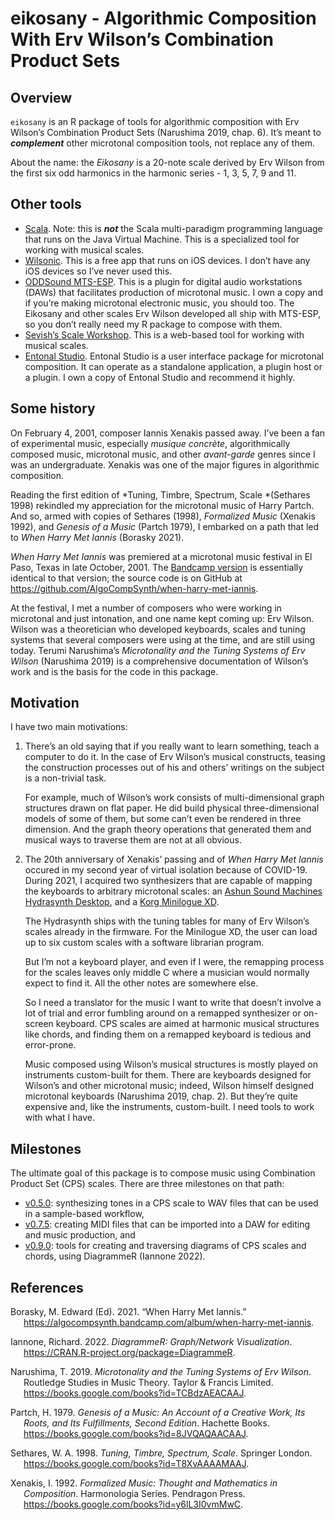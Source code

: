 
# eikosany - Algorithmic Composition With Erv Wilson’s Combination Product Sets

## Overview

`eikosany` is an R package of tools for algorithmic composition with Erv
Wilson’s Combination Product Sets (Narushima 2019, chap. 6). It’s meant
to ***complement*** other microtonal composition tools, not replace any
of them.

About the name: the *Eikosany* is a 20-note scale derived by Erv Wilson
from the first six odd harmonics in the harmonic series - 1, 3, 5, 7, 9
and 11.

## Other tools

- [Scala](https://www.huygens-fokker.org/scala/). Note: this is
  ***not*** the Scala multi-paradigm programming language that runs on
  the Java Virtual Machine. This is a specialized tool for working with
  musical scales.
- [Wilsonic](https://apps.apple.com/us/app/wilsonic/id848852071). This
  is a free app that runs on iOS devices. I don’t have any iOS devices
  so I’ve never used this.
- [ODDSound
  MTS-ESP](https://oddsound.com/mtsespsuite.phphttps://oddsound.com/mtsespsuite.php).
  This is a plugin for digital audio workstations (DAWs) that
  facilitates production of microtonal music. I own a copy and if you’re
  making microtonal electronic music, you should too. The Eikosany and
  other scales Erv Wilson developed all ship with MTS-ESP, so you don’t
  really need my R package to compose with them.
- [Sevish’s Scale Workshop](https://sevish.com/scaleworkshop/guide.htm).
  This is a web-based tool for working with musical scales.
- [Entonal Studio](https://entonal.studio/). Entonal Studio is a user
  interface package for microtonal composition. It can operate as a
  standalone application, a plugin host or a plugin. I own a copy of
  Entonal Studio and recommend it highly.

## Some history

On February 4, 2001, composer Iannis Xenakis passed away. I’ve been a
fan of experimental music, especially *musique concrète*,
algorithmically composed music, microtonal music, and other
*avant-garde* genres since I was an undergraduate. Xenakis was one of
the major figures in algorithmic composition.

Reading the first edition of *Tuning, Timbre, Spectrum, Scale *(Sethares
1998) rekindled my appreciation for the microtonal music of Harry
Partch. And so, armed with copies of Sethares (1998), *Formalized Music*
(Xenakis 1992), and *Genesis of a Music* (Partch 1979), I embarked on a
path that led to *When Harry Met Iannis* (Borasky 2021).

*When Harry Met Iannis* was premiered at a microtonal music festival in
El Paso, Texas in late October, 2001. The [Bandcamp
version](https://algocompsynth.bandcamp.com/album/when-harry-met-iannis)
is essentially identical to that version; the source code is on GitHub
at <https://github.com/AlgoCompSynth/when-harry-met-iannis>.

At the festival, I met a number of composers who were working in
microtonal and just intonation, and one name kept coming up: Erv Wilson.
Wilson was a theoretician who developed keyboards, scales and tuning
systems that several composers were using at the time, and are still
using today. Terumi Narushima’s *Microtonality and the Tuning Systems of
Erv Wilson* (Narushima 2019) is a comprehensive documentation of
Wilson’s work and is the basis for the code in this package.

## Motivation

I have two main motivations:

1.  There’s an old saying that if you really want to learn something,
    teach a computer to do it. In the case of Erv Wilson’s musical
    constructs, teasing the construction processes out of his and
    others’ writings on the subject is a non-trivial task.

    For example, much of Wilson’s work consists of multi-dimensional
    graph structures drawn on flat paper. He did build physical
    three-dimensional models of some of them, but some can’t even be
    rendered in three dimension. And the graph theory operations that
    generated them and musical ways to traverse them are not at all
    obvious.

2.  The 20th anniversary of Xenakis’ passing and of *When Harry Met
    Iannis* occured in my second year of virtual isolation because of
    COVID-19. During 2021, I acquired two synthesizers that are capable
    of mapping the keyboards to arbitrary microtonal scales: an [Ashun
    Sound Machines Hydrasynth
    Desktop](https://www.ashunsoundmachines.com/hydrasynth-desk), and a
    [Korg Minilogue
    XD](https://www.korg.com/us/products/synthesizers/minilogue_xd/).

    The Hydrasynth ships with the tuning tables for many of Erv Wilson’s
    scales already in the firmware. For the Minilogue XD, the user can
    load up to six custom scales with a software librarian program.

    But I’m not a keyboard player, and even if I were, the remapping
    process for the scales leaves only middle C where a musician would
    normally expect to find it. All the other notes are somewhere else.

    So I need a translator for the music I want to write that doesn’t
    involve a lot of trial and error fumbling around on a remapped
    synthesizer or on-screen keyboard. CPS scales are aimed at harmonic
    musical structures like chords, and finding them on a remapped
    keyboard is tedious and error-prone.

    Music composed using Wilson’s musical structures is mostly played on
    instruments custom-built for them. There are keyboards designed for
    Wilson’s and other microtonal music; indeed, Wilson himself designed
    microtonal keyboards (Narushima 2019, chap. 2). But they’re quite
    expensive and, like the instruments, custom-built. I need tools to
    work with what I have.

## Milestones

The ultimate goal of this package is to compose music using Combination
Product Set (CPS) scales. There are three milestones on that path:

- [v0.5.0](https://github.com/AlgoCompSynth/eikosany/milestone/1):
  synthesizing tones in a CPS scale to WAV files that can be used in a
  sample-based workflow,
- [v0.7.5](https://github.com/AlgoCompSynth/eikosany/milestone/2):
  creating MIDI files that can be imported into a DAW for editing and
  music production, and
- [v0.9.0](https://github.com/AlgoCompSynth/eikosany/milestone/3): tools
  for creating and traversing diagrams of CPS scales and chords, using
  DiagrammeR (Iannone 2022).

## References

<div id="refs" class="references csl-bib-body hanging-indent">

<div id="ref-Borasky2021a" class="csl-entry">

Borasky, M. Edward (Ed). 2021. “When Harry Met Iannis.”
<https://algocompsynth.bandcamp.com/album/when-harry-met-iannis>.

</div>

<div id="ref-Iannone2022a" class="csl-entry">

Iannone, Richard. 2022. *DiagrammeR: Graph/Network Visualization*.
<https://CRAN.R-project.org/package=DiagrammeR>.

</div>

<div id="ref-narushima2019microtonality" class="csl-entry">

Narushima, T. 2019. *Microtonality and the Tuning Systems of Erv
Wilson*. Routledge Studies in Music Theory. Taylor & Francis Limited.
<https://books.google.com/books?id=TCBdzAEACAAJ>.

</div>

<div id="ref-partch1979genesis" class="csl-entry">

Partch, H. 1979. *Genesis of a Music: An Account of a Creative Work, Its
Roots, and Its Fulfillments, Second Edition*. Hachette Books.
<https://books.google.com/books?id=8JVQAQAACAAJ>.

</div>

<div id="ref-sethares1998tuning" class="csl-entry">

Sethares, W. A. 1998. *Tuning, Timbre, Spectrum, Scale*. Springer
London. <https://books.google.com/books?id=T8XvAAAAMAAJ>.

</div>

<div id="ref-xenakis1992formalized" class="csl-entry">

Xenakis, I. 1992. *Formalized Music: Thought and Mathematics in
Composition*. Harmonologia Series. Pendragon Press.
<https://books.google.com/books?id=y6lL3I0vmMwC>.

</div>

</div>
